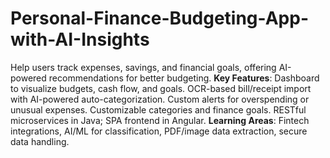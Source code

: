 # Personal-Finance-Budgeting-App-with-AI-Insights

Help users track expenses, savings, and financial goals, offering AI-powered recommendations for better budgeting.
**Key Features**:
  Dashboard to visualize budgets, cash flow, and goals.
  OCR-based bill/receipt import with AI-powered auto-categorization.
  Custom alerts for overspending or unusual expenses.
  Customizable categories and finance goals.
  RESTful microservices in Java; SPA frontend in Angular.
**Learning Areas**: Fintech integrations, AI/ML for classification, PDF/image data extraction, secure data handling.
